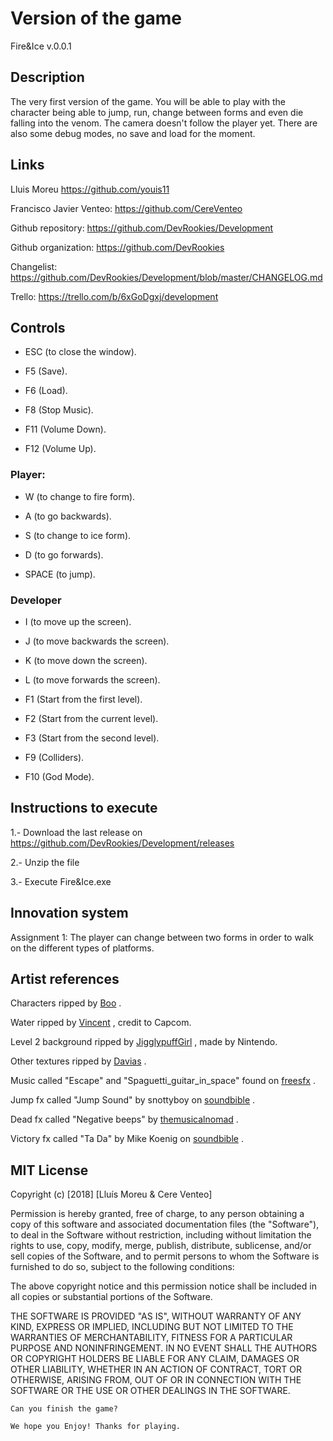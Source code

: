 ﻿# Version of the game

Fire&Ice v.0.0.1

## Description

The very first version of the game. You will be able to play with the character being able to jump, run, change between forms and even die falling into the venom. The camera doesn't follow the player yet. There are also some debug modes, no save and load for the moment.

## Links

Lluis Moreu https://github.com/youis11 

Francisco Javier Venteo: https://github.com/CereVenteo 

Github repository: https://github.com/DevRookies/Development

Github organization: https://github.com/DevRookies

Changelist: https://github.com/DevRookies/Development/blob/master/CHANGELOG.md

Trello: https://trello.com/b/6xGoDgxj/development

## Controls

- ESC (to close the window).

- F5 (Save).
- F6 (Load).
- F8 (Stop Music).
- F11 (Volume Down).
- F12 (Volume Up).
### Player: 

- W (to change to fire form).
- A (to go backwards).
- S (to change to ice form).
- D (to go forwards).

- SPACE (to jump).


### Developer

- I (to move up the screen).
- J (to move backwards the screen).
- K (to move down the screen).
- L (to move forwards the screen).

- F1 (Start from the first level).
- F2 (Start from the current level).
- F3 (Start from the second level).
- F9 (Colliders).
- F10 (God Mode).


## Instructions to execute

1.- Download the last release on https://github.com/DevRookies/Development/releases

2.- Unzip the file

3.- Execute Fire&Ice.exe

## Innovation system

Assignment 1: The player can change between two forms in order to walk on the different types of platforms.

## Artist references

Characters ripped by [Boo](https://www.spriters-resource.com/submitter/Boo/) .

Water ripped by [Vincent](https://www.spriters-resource.com/submitter/Vincent/) , credit to Capcom. 

Level 2 background ripped by [JigglypuffGirl](https://www.spriters-resource.com/submitter/JigglyPuffGirl/) , made by Nintendo. 

Other textures ripped by [Davias](https://www.spriters-resource.com/submitter/Davias/) .

Music called "Escape" and "Spaguetti_guitar_in_space" found on [freesfx](http://www.freesfx.co.uk) .

Jump fx called "Jump Sound" by snottyboy on [soundbible](http://soundbible.com/1343-Jump.html) .

Dead fx called "Negative beeps" by [themusicalnomad](https://freesound.org/people/themusicalnomad/) .

Victory fx called "Ta Da" by Mike Koenig on [soundbible](http://soundbible.com/1003-Ta-Da.html) .

## MIT License

Copyright (c) [2018] [Lluís Moreu & Cere Venteo]

Permission is hereby granted, free of charge, to any person obtaining a copy
of this software and associated documentation files (the "Software"), to deal
in the Software without restriction, including without limitation the rights
to use, copy, modify, merge, publish, distribute, sublicense, and/or sell
copies of the Software, and to permit persons to whom the Software is
furnished to do so, subject to the following conditions:

The above copyright notice and this permission notice shall be included in all
copies or substantial portions of the Software.

THE SOFTWARE IS PROVIDED "AS IS", WITHOUT WARRANTY OF ANY KIND, EXPRESS OR
IMPLIED, INCLUDING BUT NOT LIMITED TO THE WARRANTIES OF MERCHANTABILITY,
FITNESS FOR A PARTICULAR PURPOSE AND NONINFRINGEMENT. IN NO EVENT SHALL THE
AUTHORS OR COPYRIGHT HOLDERS BE LIABLE FOR ANY CLAIM, DAMAGES OR OTHER
LIABILITY, WHETHER IN AN ACTION OF CONTRACT, TORT OR OTHERWISE, ARISING FROM,
OUT OF OR IN CONNECTION WITH THE SOFTWARE OR THE USE OR OTHER DEALINGS IN THE
SOFTWARE.
~~~
Can you finish the game?

We hope you Enjoy! Thanks for playing.
